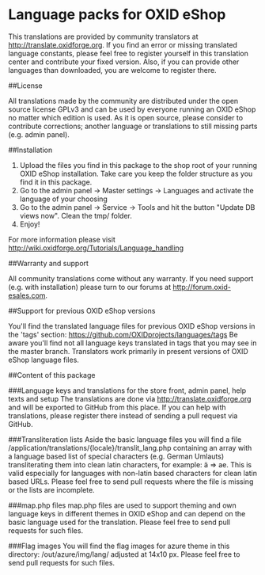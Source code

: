 Language packs for OXID eShop
=============================

This translations are provided by community translators at http://translate.oxidforge.org. If you find an error or missing translated language constants, please feel free to register yourself in this translation center and contribute your fixed version. Also, if you can provide other languages than downloaded, you are welcome to register there.

##License

All translations made by the community are distributed under the open source license GPLv3 and can be used by everyone running an OXID eShop no matter which edition is used. As it is open source, please consider to contribute corrections; another language or translations to still missing parts (e.g. admin panel).

##Installation

1. Upload the files you find in this package to the shop root of your running OXID eShop installation. Take care you keep the folder structure as you find it in this package.
2. Go to the admin panel -> Master settings -> Languages and activate the language of your choosing
3. Go to the admin panel -> Service -> Tools and hit the button "Update DB views now". Clean the tmp/ folder.
4. Enjoy!

For more information please visit
http://wiki.oxidforge.org/Tutorials/Language_handling

##Warranty and support

All community translations come without any warranty. If you need support (e.g. with installation) please turn to our forums at http://forum.oxid-esales.com.

##Support for previous OXID eShop versions

You'll find the translated language files for previous OXID eShop versions in the 'tags' section:
https://github.com/OXIDprojects/languages/tags
Be aware you'll find not all language keys translated in tags that you may see in the master branch. Translators work primarily in present versions of OXID eShop language files.

##Content of this package

###Language keys and translations for the store front, admin panel, help texts and setup
The translations are done via http://translate.oxidforge.org and will be exported to GitHub from this place. 
If you can help with translations, please register there instead of sending a pull request via GitHub.

###Transliteration lists
Aside the basic language files you will find a file /application/translations/{locale}/translit_lang.php containing an array with a language based list of special characters (e.g. German Umlauts) transliterating them into clean latin characters, for example: ä => ae. This is valid especially for languages with non-latin based characters for clean latin based URLs. Please feel free to send pull requests where the file is missing or the lists are incomplete.

###map.php files
map.php files are used to support theming and own language keys in different themes in OXID eShop and can depend on the
basic language used for the translation. Please feel free to send pull requests for such files.

###Flag images
You will find the flag images for azure theme in this directory: /out/azure/img/lang/ adjusted at 14x10 px. Please feel free to send pull requests for such files.
